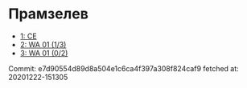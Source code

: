 # Прамзелев
- [1: CE](1.md)
- [2: WA 01 (1/3)](2.md)
- [3: WA 01 (0/2)](3.md)

Commit: e7d90554d89d8a504e1c6ca4f397a308f824caf9
 fetched at: 20201222-151305
